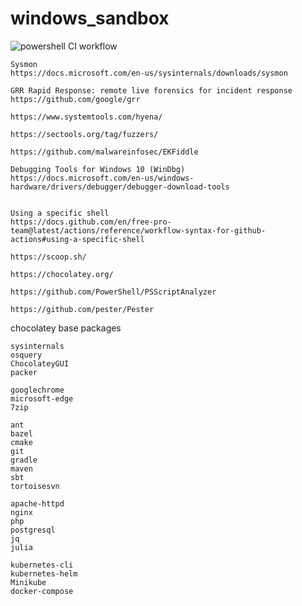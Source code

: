# windows_sandbox

![powershell CI workflow](https://github.com/githubfoam/windows_sandbox/workflows/powershell%20CI%20workflow/badge.svg?branch=feature_githubactions)

~~~
Sysmon
https://docs.microsoft.com/en-us/sysinternals/downloads/sysmon

GRR Rapid Response: remote live forensics for incident response
https://github.com/google/grr

https://www.systemtools.com/hyena/

https://sectools.org/tag/fuzzers/

https://github.com/malwareinfosec/EKFiddle

Debugging Tools for Windows 10 (WinDbg)
https://docs.microsoft.com/en-us/windows-hardware/drivers/debugger/debugger-download-tools


~~~
~~~
Using a specific shell
https://docs.github.com/en/free-pro-team@latest/actions/reference/workflow-syntax-for-github-actions#using-a-specific-shell

https://scoop.sh/

https://chocolatey.org/

https://github.com/PowerShell/PSScriptAnalyzer

https://github.com/pester/Pester

~~~
chocolatey base packages
~~~
sysinternals 
osquery 
ChocolateyGUI 
packer

googlechrome 
microsoft-edge 
7zip

ant 
bazel 
cmake 
git 
gradle 
maven 
sbt 
tortoisesvn

apache-httpd 
nginx 
php 
postgresql 
jq 
julia

kubernetes-cli 
kubernetes-helm 
Minikube 
docker-compose 
~~~